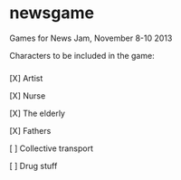 newsgame
========

Games for News Jam, November 8-10 2013


Characters to be included in the game:
###
[X] Artist

[X] Nurse

[X] The elderly

[X] Fathers

[ ] Collective transport

[ ] Drug stuff

